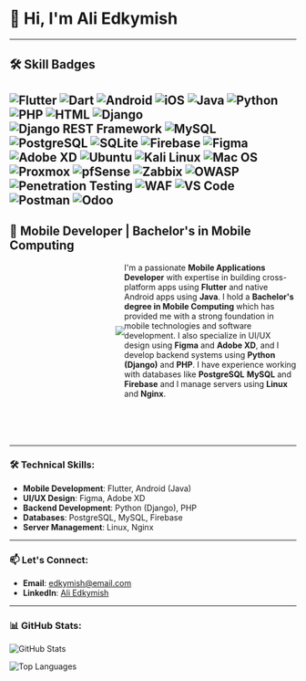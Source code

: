 # 👋 Hi, I'm Ali Edkymish
---

## 🛠 Skill Badges

![Flutter](https://img.shields.io/badge/Flutter-02569B?style=for-the-badge&logo=flutter&logoColor=white)
![Dart](https://img.shields.io/badge/Dart-0175C2?style=for-the-badge&logo=dart&logoColor=white)
![Android](https://img.shields.io/badge/Android-3DDC84?style=for-the-badge&logo=android&logoColor=white)
![iOS](https://img.shields.io/badge/iOS-000000?style=for-the-badge&logo=ios&logoColor=white)
![Java](https://img.shields.io/badge/Java-ED8B00?style=for-the-badge&logo=openjdk&logoColor=white)
![Python](https://img.shields.io/badge/Python-3776AB?style=for-the-badge&logo=python&logoColor=white)
![PHP](https://img.shields.io/badge/PHP-777BB4?style=for-the-badge&logo=php&logoColor=white)
![HTML](https://img.shields.io/badge/HTML-E34F26?style=for-the-badge&logo=html5&logoColor=white)
![Django](https://img.shields.io/badge/Django-092E20?style=for-the-badge&logo=django&logoColor=white)
![Django REST Framework](https://img.shields.io/badge/Django_REST_Framework-092E20?style=for-the-badge&logo=django&logoColor=white)
![MySQL](https://img.shields.io/badge/MySQL-4479A1?style=for-the-badge&logo=mysql&logoColor=white)
![PostgreSQL](https://img.shields.io/badge/PostgreSQL-316192?style=for-the-badge&logo=postgresql&logoColor=white)
![SQLite](https://img.shields.io/badge/SQLite-07405E?style=for-the-badge&logo=sqlite&logoColor=white)
![Firebase](https://img.shields.io/badge/Firebase-FFCA28?style=for-the-badge&logo=firebase&logoColor=black)
![Figma](https://img.shields.io/badge/Figma-F24E1E?style=for-the-badge&logo=figma&logoColor=white)
![Adobe XD](https://img.shields.io/badge/Adobe_XD-FF61F6?style=for-the-badge&logo=adobe-xd&logoColor=white)
![Ubuntu](https://img.shields.io/badge/Ubuntu-E95420?style=for-the-badge&logo=ubuntu&logoColor=white)
![Kali Linux](https://img.shields.io/badge/Kali_Linux-557C94?style=for-the-badge&logo=kali-linux&logoColor=white)
![Mac OS](https://img.shields.io/badge/macOS-000000?style=for-the-badge&logo=macos&logoColor=white)
![Proxmox](https://img.shields.io/badge/Proxmox-E57000?style=for-the-badge&logo=proxmox&logoColor=white)
![pfSense](https://img.shields.io/badge/pfSense-212121?style=for-the-badge&logo=pfsense&logoColor=white)
![Zabbix](https://img.shields.io/badge/Zabbix-D50000?style=for-the-badge&logo=zabbix&logoColor=white)
![OWASP](https://img.shields.io/badge/OWASP-000000?style=for-the-badge&logo=owasp&logoColor=white)
![Penetration Testing](https://img.shields.io/badge/Penetration_Testing-000000?style=for-the-badge&logo=security&logoColor=white)
![WAF](https://img.shields.io/badge/WAF-000000?style=for-the-badge&logo=web-application-firewall&logoColor=white)
![VS Code](https://img.shields.io/badge/VS_Code-007ACC?style=for-the-badge&logo=visual-studio-code&logoColor=white)
![Postman](https://img.shields.io/badge/Postman-FF6C37?style=for-the-badge&logo=postman&logoColor=white)
![Odoo](https://img.shields.io/badge/Odoo-714B67?style=for-the-badge&logo=odoo&logoColor=white)
---

## 📱 Mobile Developer | Bachelor's in Mobile Computing

<div style="display: flex; align-items: center;">
  <div style="flex: 40%; text-align: right;">
    <img src="https://media.giphy.com/media/SWoSkN6DxTszqIKEqv/giphy.gif" align="right">
  </div><br/><br/><br/>
  <div style="flex: 60%;">
    I'm a passionate <b>Mobile Applications Developer</b> with expertise in building cross-platform apps using <b>Flutter</b> and native Android apps using <b>Java</b>. I hold a <b>Bachelor's degree in Mobile Computing</b> which has provided me with a strong foundation in mobile technologies and software development. I also specialize in UI/UX design using <b>Figma</b> and <b>Adobe XD</b>, and I develop backend systems using <b>Python (Django)</b> and <b>PHP</b>. I have experience working with databases like <b>PostgreSQL</b> <b>MySQL</b> and <b>Firebase</b> and I manage servers using <b>Linux</b> and <b>Nginx</b>.
  </div>
</div><br/><br/><br/><br/>

---

### 🛠 Technical Skills:

- **Mobile Development**: Flutter, Android (Java)
- **UI/UX Design**: Figma, Adobe XD
- **Backend Development**: Python (Django), PHP
- **Databases**: PostgreSQL, MySQL, Firebase
- **Server Management**: Linux, Nginx

---

### 📫 Let's Connect:

- **Email**: [edkymish@email.com](mailto:edkymish@email.com)
- **LinkedIn**: [Ali Edkymish]([https://www.linkedin.com/in/yourprofile](https://www.linkedin.com/in/ali-edkymish/))

---

### 📊 GitHub Stats:

![GitHub Stats](https://github-readme-stats.vercel.app/api?username=aedkymish&show_icons=true&theme=dark)

![Top Languages](https://github-readme-stats.vercel.app/api/top-langs/?username=aedkymish&layout=compact&theme=dark)

